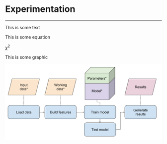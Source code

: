 # Experimentation
***



This is some text



This is some equation

$\chi^2$



This is some graphic

![](/img/optimizable-parameters.svg)
